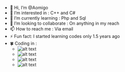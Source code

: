 - 👋 Hi, I’m @Aomigo
- 👀 I’m interested in : C++ and C#
- 🌱 I’m currently learning : Php and Sql
- 💞️ I’m looking to collaborate : On anything in my reach
- 📫 How to reach me : Via email
- ⚡ Fun fact: I started learning codes only 1.5 years ago
- 🍀 Coding in :
    - ![alt text](https://camo.githubusercontent.com/10c7a8fa2cf317cc7c4af6f13efac086a9f0ea010f0dfc746c94e5cde310b339/68747470733a2f2f696d672e736869656c64732e696f2f62616467652f48544d4c352d4533344632363f7374796c653d666f722d7468652d6261646765266c6f676f3d68746d6c35266c6f676f436f6c6f723d7768697465)
    - ![alt text](https://camo.githubusercontent.com/001d4637c08910acf414f12a1682879a1f99867f6f9a3550f0541e7d03dd34a2/68747470733a2f2f696d672e736869656c64732e696f2f62616467652f435353332d3135373242363f7374796c653d666f722d7468652d6261646765266c6f676f3d63737333266c6f676f436f6c6f723d7768697465)
    - ![alt text](https://camo.githubusercontent.com/6f196ac01fa814729a02e7d4331b5280422ba8355433f64e40a13c672c69d56e/68747470733a2f2f696d672e736869656c64732e696f2f62616467652f4a6176615363726970742d4637444631453f7374796c653d666f722d7468652d6261646765266c6f676f3d4a617661536372697074266c6f676f436f6c6f723d7768697465)
    - ![alt text](https://camo.githubusercontent.com/59f1bf1e0c03f98c620e6456751406b0c8dba1ac0590704d93303b45cfe536ab/68747470733a2f2f696d672e736869656c64732e696f2f62616467652f5048502d3737374242343f7374796c653d666f722d7468652d6261646765266c6f676f3d706870266c6f676f436f6c6f723d7768697465)


<!---
Aomigo/Aomigo is a ✨ special ✨ repository because its `README.md` (this file) appears on your GitHub profile.
You can click the Preview link to take a look at your changes.
--->
